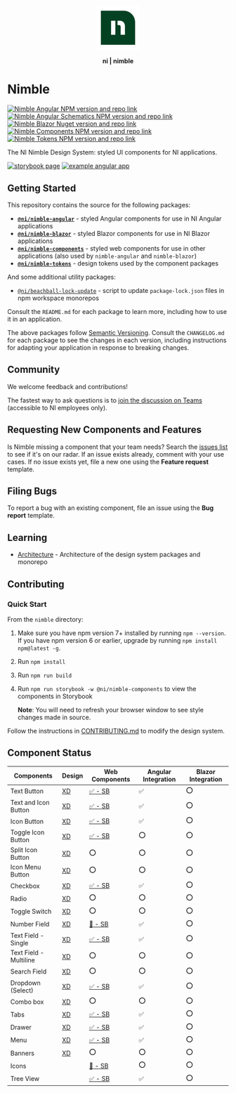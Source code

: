 <div align="center">
    <img src="docs/nimble-logo-icon.svg" width="100px"/>
    <p><b>ni | nimble</b></p>
</div>

# Nimble

[![Nimble Angular NPM version and repo link](https://img.shields.io/npm/v/@ni/nimble-angular.svg?label=@ni/nimble-angular)](https://www.npmjs.com/package/@ni/nimble-angular)
[![Nimble Angular Schematics NPM version and repo link](https://img.shields.io/npm/v/@ni/nimble-angular-schematics.svg?label=@ni/nimble-angular-schematics)](https://www.npmjs.com/package/@ni/nimble-angular-schematics)
[![Nimble Blazor Nuget version and repo link](https://img.shields.io/nuget/v/NimbleBlazor.svg?label=NimbleBlazor)](https://www.nuget.org/packages/NimbleBlazor)
[![Nimble Components NPM version and repo link](https://img.shields.io/npm/v/@ni/nimble-components.svg?label=@ni/nimble-components)](https://www.npmjs.com/package/@ni/nimble-components)
[![Nimble Tokens NPM version and repo link](https://img.shields.io/npm/v/@ni/nimble-tokens.svg?label=@ni/nimble-tokens)](https://www.npmjs.com/package/@ni/nimble-tokens)

The NI Nimble Design System: styled UI components for NI applications.

[![storybook page](https://img.shields.io/badge/storybook-white.svg?logo=storybook)](https://ni.github.io/nimble/storybook)
[![example angular app](https://img.shields.io/badge/example%20angular%20app-dd0031.svg?logo=angular)](https://ni.github.io/nimble/storybook/example-client-app)

## Getting Started

This repository contains the source for the following packages:

- **[`@ni/nimble-angular`](/angular-workspace/projects/ni/nimble-angular/)** - styled Angular components for use in NI Angular applications
- **[`@ni/nimble-blazor`](/packages/nimble-blazor/)** - styled Blazor components for use in NI Blazor applications
- **[`@ni/nimble-components`](/packages/nimble-components/)** - styled web components for use in other applications (also used by `nimble-angular` and `nimble-blazor`)
- **[`@ni/nimble-tokens`](/packages/nimble-tokens/)** - design tokens used by the component packages

And some additional utility packages:
- [`@ni/beachball-lock-update`](/packages/beachball-lock-update/) - script to update `package-lock.json` files in npm workspace monorepos

Consult the `README.md` for each package to learn more, including how to use it in an application.

The above packages follow [Semantic Versioning](https://semver.org). Consult the `CHANGELOG.md` for each package to see the changes in each version, including instructions for adapting your application in response to breaking changes.

## Community

We welcome feedback and contributions!

The fastest way to ask questions is to [join the discussion on Teams](https://teams.microsoft.com/l/team/19%3awo8vmMKMsHfltKXxc0bczZo-X4JlQSV5VxpaRJdh13k1%40thread.tacv2/conversations?groupId=9ee065d7-3898-4245-82f6-76e86084b8b1&tenantId=87ba1f9a-44cd-43a6-b008-6fdb45a5204e) (accessible to NI employees only).

## Requesting New Components and Features

Is Nimble missing a component that your team needs? Search the [issues list](https://github.com/ni/nimble/issues) to see if it's on our radar. If an issue exists already, comment with your use cases. If no issue exists yet, file a new one using the **Feature request** template.

## Filing Bugs

To report a bug with an existing component, file an issue using the **Bug report** template.

## Learning

- [Architecture](/docs/Architecture.md) - Architecture of the design system packages and monorepo

## Contributing

### Quick Start

From the `nimble` directory:

1. Make sure you have npm version 7+ installed by running `npm --version`. If you have npm version 6 or earlier, upgrade by running `npm install npm@latest -g`.
2. Run `npm install`
3. Run `npm run build`
4. Run `npm run storybook -w @ni/nimble-components` to view the components in Storybook

    **Note**: You will need to refresh your browser window to see style changes made in source.

Follow the instructions in [CONTRIBUTING.md](/CONTRIBUTING.md) to modify the design system.

## Component Status

<!--
NOTE: To update the component status:
    1. Update the value in the spreadsheet: https://nio365-my.sharepoint.com/:x:/g/personal/fred_visser_ni_com/Eb1_BLjOOI1IsvUWay5VdAwB_G0a20kOZeFHWzSsvIXUBw?e=aGNMTg
    2. Create a PR to update this README with the result in the spreadsheet
-->

| Components             | Design | Web Components     | Angular Integration | Blazor Integration |
|------------------------|--------|--------------------|---------------------|--------------------|
| Text Button | [XD](https://xd.adobe.com/view/8ce280ab-1559-4961-945c-182955c7780b-d9b1/screen/42001df1-2969-438e-b353-4327d7a15102) | [:white_check_mark: - SB](https://ni.github.io/nimble/storybook/?path=/docs/button--outline-button) | :white_check_mark: | :o: |
| Text and Icon Button | [XD](https://xd.adobe.com/view/8ce280ab-1559-4961-945c-182955c7780b-d9b1/screen/a378bcdb-5c4b-4298-b3b1-28d8b1a37af2) | [:white_check_mark: - SB](https://ni.github.io/nimble/storybook/?path=/docs/button--outline-button) | :white_check_mark: | :o: |
| Icon Button | [XD](https://xd.adobe.com/view/8ce280ab-1559-4961-945c-182955c7780b-d9b1/screen/d022d8af-22f4-4bf2-981c-1dc0c61afece) | [:white_check_mark: - SB](https://ni.github.io/nimble/storybook/?path=/docs/button--icon-ghost-button) | :white_check_mark: | :o: |
| Toggle Icon Button | [XD](https://xd.adobe.com/view/8ce280ab-1559-4961-945c-182955c7780b-d9b1/screen/d022d8af-22f4-4bf2-981c-1dc0c61afece) | [:white_check_mark: - SB](https://ni.github.io/nimble/storybook/?path=/story/toggle-button--icon-button) | :o: | :o: |
| Split Icon Button | [XD](https://xd.adobe.com/view/8ce280ab-1559-4961-945c-182955c7780b-d9b1/screen/d022d8af-22f4-4bf2-981c-1dc0c61afece) | :o: | :o: | :o: |
| Icon Menu Button | [XD](https://xd.adobe.com/view/8ce280ab-1559-4961-945c-182955c7780b-d9b1/screen/d022d8af-22f4-4bf2-981c-1dc0c61afece) | :o: | :o: | :o: |
| Checkbox | [XD](https://xd.adobe.com/view/8ce280ab-1559-4961-945c-182955c7780b-d9b1/screen/3698340b-8162-4e5d-bf7a-20194612b3a7) | [:white_check_mark: - SB](https://ni.github.io/nimble/storybook/?path=/docs/checkbox--checkbox) | :white_check_mark: | :o: |
| Radio | [XD](https://xd.adobe.com/view/8ce280ab-1559-4961-945c-182955c7780b-d9b1/screen/3698340b-8162-4e5d-bf7a-20194612b3a7) | :o: | :o: | :o: |
| Toggle Switch | [XD](https://xd.adobe.com/view/8ce280ab-1559-4961-945c-182955c7780b-d9b1/screen/3698340b-8162-4e5d-bf7a-20194612b3a7) | :o: | :o: | :o: |
| Number Field | [XD](https://xd.adobe.com/view/8ce280ab-1559-4961-945c-182955c7780b-d9b1/screen/eaa9ee19-4411-4648-b19d-41f61f9a01cf) | [:arrows_counterclockwise: - SB](https://ni.github.io/nimble/storybook/?path=/docs/number-field--number-field) | :white_check_mark: | :o: |
| Text Field - Single | [XD](https://xd.adobe.com/view/8ce280ab-1559-4961-945c-182955c7780b-d9b1/screen/842889a5-67ba-4350-91c1-55eee48f4fa2) | [:white_check_mark: - SB](https://ni.github.io/nimble/storybook/?path=/docs/text-field--text-field) | :white_check_mark: | :o: |
| Text Field - Multiline | [XD](https://xd.adobe.com/view/8ce280ab-1559-4961-945c-182955c7780b-d9b1/screen/7c146e4b-c7c9-4975-a158-10e6093c522d/) | :o: | :o: | :o: |
| Search Field | [XD](https://xd.adobe.com/view/8ce280ab-1559-4961-945c-182955c7780b-d9b1/screen/842889a5-67ba-4350-91c1-55eee48f4fa2) | :o: | :o: | :o: |
| Dropdown (Select) | [XD](https://xd.adobe.com/view/8ce280ab-1559-4961-945c-182955c7780b-d9b1/screen/6ec70d21-9a59-40cd-a8f4-45cfeed9e01e) | [:white_check_mark: - SB](https://ni.github.io/nimble/storybook/?path=/docs/select--select) | :white_check_mark: | :o: |
| Combo box | [XD](https://xd.adobe.com/view/8ce280ab-1559-4961-945c-182955c7780b-d9b1/screen/bd6755d9-8fd2-4b97-9709-939ea20680ae) | :o: | :o: | :o: |
| Tabs | [XD](https://xd.adobe.com/view/8ce280ab-1559-4961-945c-182955c7780b-d9b1/screen/b2aa2c0c-03b7-4571-8e0d-de88baf0814b) | [:white_check_mark: - SB](https://ni.github.io/nimble/storybook/?path=/docs/tabs--tabs) | :white_check_mark: | :o: |
| Drawer | [XD](https://xd.adobe.com/view/8ce280ab-1559-4961-945c-182955c7780b-d9b1/screen/730cdeb8-a4b5-4dcc-9fe4-718a75da7aff) | [:white_check_mark: - SB](https://ni.github.io/nimble/storybook/?path=/docs/drawer--drawer) | :white_check_mark: | :o: |
| Menu | [XD](https://xd.adobe.com/view/8ce280ab-1559-4961-945c-182955c7780b-d9b1/screen/c098395e-30f8-4bd4-b8c5-394326b59919) | [:white_check_mark: - SB](https://ni.github.io/nimble/storybook/?path=/docs/menu--custom-menu) | :white_check_mark: | :o: |
| Banners | [XD](https://xd.adobe.com/view/8ce280ab-1559-4961-945c-182955c7780b-d9b1/screen/29c405f7-08ea-48b6-973f-546970b9dbab) | :o: | :o: | :o: |
| Icons | | [:arrows_counterclockwise: - SB](https://ni.github.io/nimble/storybook/?path=/docs/icons--component-icons) | :o: | :o: |
| Tree View | | [:white_check_mark: - SB](https://ni.github.io/nimble/storybook/?path=/docs/tree-view--tree-view) | :white_check_mark: | :o: |
